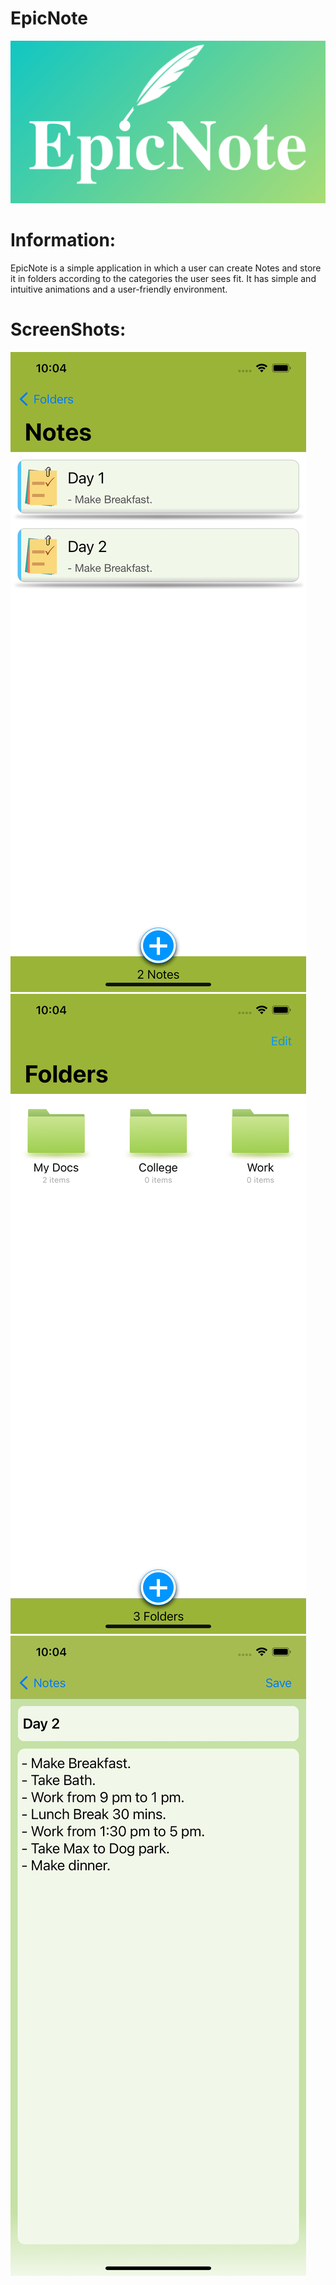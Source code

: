 # EpicNote

![](/Assets/1024%401x.png)

# Information:

EpicNote is a simple application in which a user can create Notes and store it in folders according to the categories the user sees fit. It has simple and intuitive animations and a user-friendly environment.

# ScreenShots:

![](/Assets/Simulator%20Screen%20Shot%20-%20iPhone%2011%20Pro%20Max%20-%202020-10-26%20at%2022.04.17.png)
![](/Assets/Simulator%20Screen%20Shot%20-%20iPhone%2011%20Pro%20Max%20-%202020-10-26%20at%2022.04.25.png)
![](/Assets/Simulator%20Screen%20Shot%20-%20iPhone%2011%20Pro%20Max%20-%202020-10-26%20at%2022.04.40.png)
